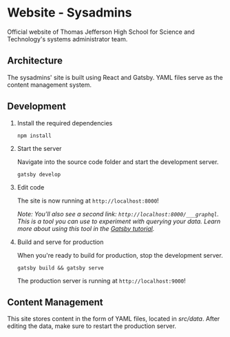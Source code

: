 # Website - Sysadmins

Official website of Thomas Jefferson High School for Science and Technology's systems administrator team.

## Architecture

The sysadmins' site is built using React and Gatsby. YAML files serve as the content management system.

## Development

1. Install the required dependencies

    ```shell
    npm install
    ```

2. Start the server

    Navigate into the source code folder and start the development server.

    ```shell
    gatsby develop
    ```

3. Edit code

    The site is now running at `http://localhost:8000`!

    _Note: You'll also see a second link: _`http://localhost:8000/___graphql`_. This is a tool you can use to experiment with querying your data. Learn more about using this tool in the [Gatsby tutorial](https://www.gatsbyjs.org/tutorial/part-five/#introducing-graphiql)._

4. Build and serve for production

    When you're ready to build for production, stop the development server.

    ```shell
    gatsby build && gatsby serve
    ```

    The production server is running at `http://localhost:9000`!

## Content Management

This site stores content in the form of YAML files, located in _src/data_.
After editing the data, make sure to restart the production server.

